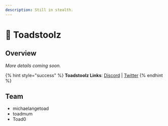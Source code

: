 ```yaml
---
description: Still in stealth.
---
```


# 🐸 Toadstoolz

## Overview

_More details coming soon._

{% hint style="success" %}
**Toadstoolz Links**: [Discord](http://discord.gg/toadstoolz) | [Twitter](https://twitter.com/toadstoolzNFT)
{% endhint %}

## Team

* michaelangetoad
* toadmum
* Toad0
